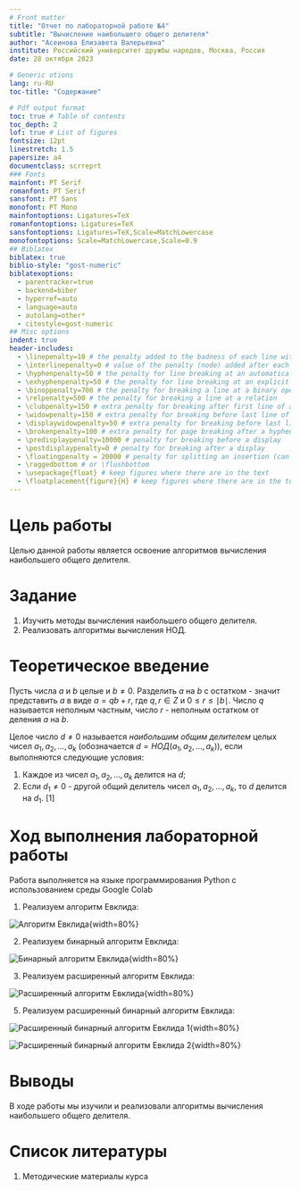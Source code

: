 ```yaml
---
# Front matter
title: "Отчет по лабораторной работе №4"
subtitle: "Вычисление наибольшего общего делителя"
author: "Асеинова Елизавета Валерьевна"
institute: Российский университет дружбы народов, Москва, Россия
date: 28 октября 2023

# Generic otions
lang: ru-RU
toc-title: "Содержание"

# Pdf output format
toc: true # Table of contents
toc_depth: 2
lof: true # List of figures
fontsize: 12pt
linestretch: 1.5
papersize: a4
documentclass: scrreprt
### Fonts
mainfont: PT Serif
romanfont: PT Serif
sansfont: PT Sans
monofont: PT Mono
mainfontoptions: Ligatures=TeX
romanfontoptions: Ligatures=TeX
sansfontoptions: Ligatures=TeX,Scale=MatchLowercase
monofontoptions: Scale=MatchLowercase,Scale=0.9
## Biblatex
biblatex: true
biblio-style: "gost-numeric"
biblatexoptions:
  - parentracker=true
  - backend=biber
  - hyperref=auto
  - language=auto
  - autolang=other*
  - citestyle=gost-numeric
## Misc options
indent: true
header-includes:
  - \linepenalty=10 # the penalty added to the badness of each line within a paragraph (no associated penalty node) Increasing the value makes tex try to have fewer lines in the paragraph.
  - \interlinepenalty=0 # value of the penalty (node) added after each line of a paragraph.
  - \hyphenpenalty=50 # the penalty for line breaking at an automatically inserted hyphen
  - \exhyphenpenalty=50 # the penalty for line breaking at an explicit hyphen
  - \binoppenalty=700 # the penalty for breaking a line at a binary operator
  - \relpenalty=500 # the penalty for breaking a line at a relation
  - \clubpenalty=150 # extra penalty for breaking after first line of a paragraph
  - \widowpenalty=150 # extra penalty for breaking before last line of a paragraph
  - \displaywidowpenalty=50 # extra penalty for breaking before last line before a display math
  - \brokenpenalty=100 # extra penalty for page breaking after a hyphenated line
  - \predisplaypenalty=10000 # penalty for breaking before a display
  - \postdisplaypenalty=0 # penalty for breaking after a display
  - \floatingpenalty = 20000 # penalty for splitting an insertion (can only be split footnote in standard LaTeX)
  - \raggedbottom # or \flushbottom
  - \usepackage{float} # keep figures where there are in the text
  - \floatplacement{figure}{H} # keep figures where there are in the text
---
```


# Цель работы

Целью данной работы является освоение алгоритмов вычисления наибольшего общего делителя.

# Задание

1. Изучить методы вычисления наибольшего общего делителя.
2. Реализовать алгоритмы вычисления НОД.

# Теоретическое введение

Пусть числа $a$ и $b$ целые и $b\neq 0$. Разделить $a$ на $b$ с остатком - значит представить $a$ в виде $a=qb+r$, где $q,r \in Z$ и $0 \leqslant r \leqslant \mid b \mid$. Число $q$ называется неполным частным, число $r$ - неполным остатком от деления $a$ на $b$.

Целое число $d \neq 0$ называется *наибольшим общим делителем* целых чисел $a_1, a_2, ..., a_k$ (обозначается $d=НОД(a_1, a_2, ..., a_k)$), если выполняются следующие условия:

1. Каждое из чисел $a_1, a_2, ..., a_k$ делится на $d$;
2. Если $d_1 \neq 0$ - другой общий делитель чисел $a_1, a_2, ..., a_k$, то $d$ делится на $d_1$. [1]
# Ход выполнения лабораторной работы

Работа выполняется на языке программирования Python с использованием среды Google Colab

1. Реализуем алгоритм Евклида:

![Алгоритм Евклида](screens/1.png){width=80%}

2. Реализуем бинарный алгоритм Евклида:

![Бинарный алгоритм Евклида](screens/2.png){width=80%}

3. Реализуем расширенный алгоритм Евклида:

![Расширенный алгоритм Евклида](screens/3.png){width=80%}

5. Реализуем расширенный бинарный алгоритм Евклида:

![Расширенный бинарный алгоритм Евклида 1](screens/4.png){width=80%}

![Расширенный бинарный алгоритм Евклида 2](screens/5.png){width=80%}

# Выводы

В ходе работы мы изучили и реализовали алгоритмы вычисления наибольшего общего делителя.

# Список литературы

1. Методические материалы курса
